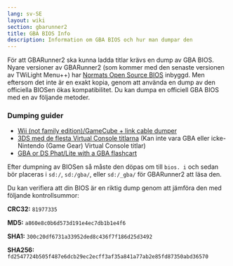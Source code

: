 ```yaml
---
lang: sv-SE
layout: wiki
section: gbarunner2
title: GBA BIOS Info
description: Information om GBA BIOS och hur man dumpar den
---
```


För att GBARunner2 ska kunna ladda titlar krävs en dump av GBA BIOS. Nyare versioner av GBARunner2 (som kommer med den senaste versionen av TWiLight Menu++) har [Normats Open Source BIOS](https://github.com/Normmatt/gba_bios) inbyggd. Men eftersom det inte är en exakt kopia, genom att använda en dump av den officiella BIOSen ökas kompatibilitet. Du kan dumpa en officiell GBA BIOS med en av följande metoder.

### Dumping guider

- [Wii (not family edition)/GameCube + link cable dumper](https://github.com/FIX94/gba-link-cable-dumper)
- [3DS med de flesta Virtual Console titlarna](https://glazedbelmont.github.io/gbabiosdump/#virtual-console-title-from-a-3ds) (Kan inte vara GBA eller icke-Nintendo (Game Gear) Virtual Console titlar)
- [GBA or DS Phat/Lite with a GBA flashcart](https://glazedbelmont.github.io/gbabiosdump/#gameboy-advance-sp-micro-ds-ds-lite)

Efter dumpning av BIOSen så måste den döpas om till `bios. i` och sedan bör placeras i `sd:/`, `sd:/gba/`, eller `sd:/_gba/` för GBARunner2 att läsa den.

Du kan verifiera att din BIOS är en riktig dump genom att jämföra den med följande kontrollsummor:

**CRC32:** `81977335`

**MD5:** `a860e8c0b6d573d191e4ec7db1b1e4f6`

**SHA1:** `300c20df6731a33952ded8c436f7f186d25d3492`

**SHA256:** `fd2547724b505f487e6dcb29ec2ecff3af35a841a77ab2e85fd87350abd36570`
